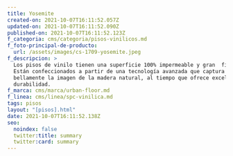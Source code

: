 ```yaml
---
title: Yosemite
created-on: 2021-10-07T16:11:52.057Z
updated-on: 2021-10-07T16:11:52.090Z
published-on: 2021-10-07T16:11:52.123Z
f_categoria: cms/categoria/pisos-vinilicos.md
f_foto-principal-de-producto:
  url: /assets/images/cs-1709-yosemite.jpeg
f_descripcion: >
  Los pisos de vinilo tienen una superficie 100% impermeable y gran  firmeza.
  Están confeccionados a partir de una tecnología avanzada que captura
  bellamente la imagen de la madera natural, al tiempo que ofrece excelente
  durabilidad.
f_marca: cms/marca/urban-floor.md
f_linea: cms/linea/spc-vinilica.md
tags: pisos
layout: "[pisos].html"
date: 2021-10-07T16:11:52.138Z
seo:
  noindex: false
  twitter:title: summary
  twitter:card: summary
---
```

